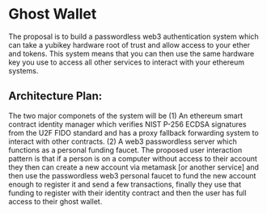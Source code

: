 # Ghost Wallet
The proposal is to build a passwordless web3 authentication system which can take a yubikey hardware root of trust and allow access to your ether and tokens. This system means that you can then use the same hardware key you use to access all other services to interact with your ethereum systems.

## Architecture Plan:
The two major componets of the system will be (1) An ethereum smart contract identity manager which verifies NIST P-256 ECDSA signatures from the U2F FIDO standard and has a proxy fallback forwarding system to interact with other contracts. (2) A web3 passwordless server which functions as a personal funding faucet.
The proposed user interaction pattern is that if a person is on a computer without access to their account they then can create a new account via metamask [or another service] and then use the passwordless web3 personal faucet to fund the new account enough to register it and send a few transactions, finally they use that funding to register with their identity contract and then the user has full access to their ghost wallet.
